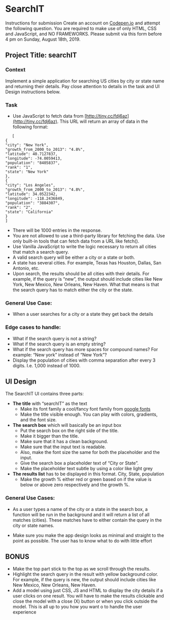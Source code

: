 # SearchIT

Instructions for submission
Create an account on [Codepen.io](https://codepen.io/) and attempt the following question. You are required to
make use of only HTML, CSS and JavaScript, and NO FRAMEWORKS. Please submit via this
form before 4 pm on Sunday, August 18th, 2019.

## Project Title: searchIT
### Context
Implement a simple application for searching US cities by city or state name and
returning their details. Pay close attention to details in the task and UI Design
instructions below.

### Task

* Use JavaScript to fetch data from [http://tiny.cc/fdj6az](http://tiny.cc/fdj6az). This URL will return an
array of data in the following format:

```
   [
{
"city": "New York",
"growth_from_2000_to_2013": "4.8%",
"latitude": 40.7127837,
"longitude": -74.0059413,
"population": "8405837",
"rank": "1",
"state": "New York"
},
{
"city": "Los Angeles",
"growth_from_2000_to_2013": "4.8%",
"latitude": 34.0522342,
"longitude": -118.2436849,
"population": "3884307",
"rank": "2",
"state": "California"
}
]
```
* There will be 1000 entries in the response.
* You are not allowed to use a third-party library for fetching the data. Use only
built-in tools that can fetch data from a URL like fetch().
* Use Vanilla JavaScript to write the logic necessary to return all cities that match
a search query.
* A valid search query will be either a city or a state or both.
* A state has several cities. For example, Texas has Houston, Dallas, San
Antonio, etc.
* Upon search, the results should be all cities with their details. For example, if the
query is “new”, the output should include cities like New York, New Mexico, New
Orleans, New Haven. What that means is that the search query has to match
either the city or the state.
### General Use Case:
 * When a user searches for a city or a state they get back the details
### Edge cases to handle:
* What if the search query is not a string?
* What if the search query is an empty string?
* What if the search query has more spaces for compound names? For example:
“New york” instead of “New York”?
*  Display the population of cities with comma separation after every 3
digits. I.e. 1,000 instead of 1000.
## UI Design
  The SearchIT UI contains three parts:
* **The title** with “searchIT” as the text
    - Make its font family a cool/fancy font family from [google fonts](https://fonts.google.com)
    - Make the title visible enough. You can play with colors, gradients,
and the font size.
* **The search box** which will basically be an input box
   - Put the search box on the right side of the title.
   - Make it bigger than the title.
   - Make sure that it has a clean background.
   - Make sure that the input text is readable.
   - Also, make the font size the same for both the placeholder and the
input.
   - Give the search box a placeholder text of “City or State”.
   - Make the placeholder text subtle by using a color like light grey
*  **The results list** has to be displayed in this format. City, State, population
   - Make the growth % either red or green based on if the value is
below or above zero respectively
and the growth %.
### General Use Cases:
* As a user types a name of the city or a state in the search box, a function
will be run in the background and it will return a list of all matches (cities).
These matches have to either contain the query in the city or state
names.

* Make sure you make the app design looks as minimal and straight to the point as
possible. The user has to know what to do with little effort
## BONUS
 * Make the top part stick to the top as we scroll through the results.
* Highlight the search query in the result with yellow background color. For example, if
the query is new, the output should include cities like New Mexico, New
Orleans, New Haven.
* Add a model using just CSS, JS and HTML to display the city details if a user
clicks on one result. You will have to make the results clickable and close the
model with a close (X) button or when you click outside the model. This is all up
to you how you want o to handle the user experience